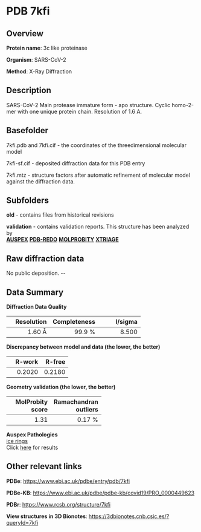 # PDB 7kfi

## Overview

**Protein name**: 3c like proteinase

**Organism**: SARS-CoV-2

**Method**: X-Ray Diffraction

## Description

SARS-CoV-2 Main protease immature form - apo structure. Cyclic homo-2-mer with one unique protein chain. Resolution of 1.6 A.

## Basefolder

7kfi.pdb and 7kfi.cif - the coordinates of the threedimensional molecular model

7kfi-sf.cif - deposited diffraction data for this PDB entry

7kfi.mtz - structure factors after automatic refinement of molecular model against the diffraction data.

## Subfolders



**old** - contains files from historical revisions

**validation** - contains validation reports. This structure has been analyzed by <br>[**AUSPEX**](https://github.com/thorn-lab/coronavirus_structural_task_force/tree/master/pdb/3c_like_proteinase/SARS-CoV-2/7kfi/validation/auspex) [**PDB-REDO**](https://github.com/thorn-lab/coronavirus_structural_task_force/tree/master/pdb/3c_like_proteinase/SARS-CoV-2/7kfi/validation/pdb-redo) [**MOLPROBITY**](https://github.com/thorn-lab/coronavirus_structural_task_force/tree/master/pdb/3c_like_proteinase/SARS-CoV-2/7kfi/validation/molprobity) [**XTRIAGE**](https://github.com/thorn-lab/coronavirus_structural_task_force/blob/master/pdb/3c_like_proteinase/SARS-CoV-2/7kfi/validation/Xtriage_output.log)  



## Raw diffraction data

No public deposition. --<br> 

## Data Summary
**Diffraction Data Quality**

|   | Resolution | Completeness| I/sigma |
|---|-------------:|----------------:|--------------:|
|   |1.60 Å|99.9  %|<img width=50/>8.500|

**Discrepancy between model and data (the lower, the better)**

|   | **R-work**| **R-free**   
|---|-------------:|----------------:|           
||  0.2020|  0.2180|

**Geometry validation (the lower, the better)**

|   |**MolProbity<br>score**| **Ramachandran<br>outliers** 
|---|-------------:|----------------:|
||  1.31|  0.17 %|

**Auspex Pathologies**<br> [ice rings](https://www.auspex.de/pathol/#1)<br>Click [here](https://github.com/thorn-lab/coronavirus_structural_task_force/blob/master/pdb/3c_like_proteinase/SARS-CoV-2/7kfi/validation/auspex/7kfi_auspex_comments.txt)  for results

 



## Other relevant links 
**PDBe**:  https://www.ebi.ac.uk/pdbe/entry/pdb/7kfi

**PDBe-KB**: https://www.ebi.ac.uk/pdbe/pdbe-kb/covid19/PRO_0000449623 
 
**PDBr**: https://www.rcsb.org/structure/7kfi 

**View structures in 3D Bionotes**: https://3dbionotes.cnb.csic.es/?queryId=7kfi

